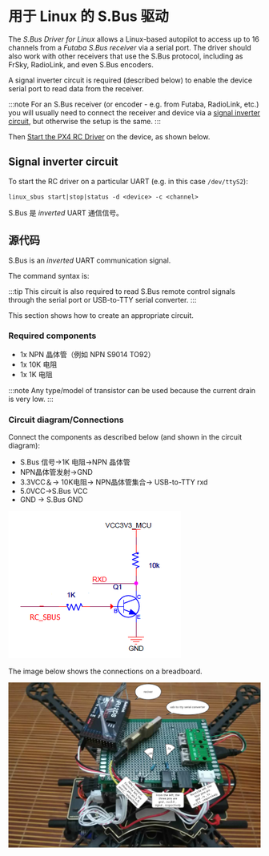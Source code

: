 # 用于 Linux 的 S.Bus 驱动

The *S.Bus Driver for Linux* allows a Linux-based autopilot to access up to 16 channels from a *Futaba S.Bus receiver* via a serial port. The driver should also work with other receivers that use the S.Bus protocol, including as FrSky, RadioLink, and even S.Bus encoders.

A signal inverter circuit is required (described below) to enable the device serial port to read data from the receiver.

:::note
For an S.Bus receiver (or encoder - e.g. from Futaba, RadioLink, etc.) you will usually need to connect the receiver and device via a [signal inverter circuit](#signal_inverter_circuit), but otherwise the setup is the same.
:::

Then [Start the PX4 RC Driver](#start_driver) on the device, as shown below.


<a id="start_driver"></a>

## Signal inverter circuit

To start the RC driver on a particular UART (e.g. in this case `/dev/ttyS2`):
```
linux_sbus start|stop|status -d <device> -c <channel>
```

S.Bus 是 *inverted* UART 通信信号。


<a id="signal_inverter_circuit"></a>

## 源代码

S.Bus is an *inverted* UART communication signal.

The command syntax is:

:::tip
This circuit is also required to read S.Bus remote control signals through the serial port or USB-to-TTY serial converter.
:::

This section shows how to create an appropriate circuit.

### Required components

* 1x NPN 晶体管（例如 NPN S9014 TO92）
* 1x 10K 电阻
* 1x 1K 电阻

:::note
Any type/model of transistor can be used because the current drain is very low.
:::

### Circuit diagram/Connections

Connect the components as described below (and shown in the circuit diagram):

* S.Bus 信号&rarr;1K 电阻&rarr;NPN 晶体管
* NPN晶体管发射&rarr;GND
* 3.3VCC＆&rarr; 10K电阻&rarr; NPN晶体管集合&rarr; USB-to-TTY rxd
* 5.0VCC&rarr;S.Bus VCC
* GND &rarr; S.Bus GND

![Signal inverter circuit diagram](../../assets/sbus/driver_sbus_signal_inverter_circuit_diagram.png)

The image below shows the connections on a breadboard.

![Signal inverter breadboard](../../assets/sbus/driver_sbus_signal_inverter_breadboard.png)
